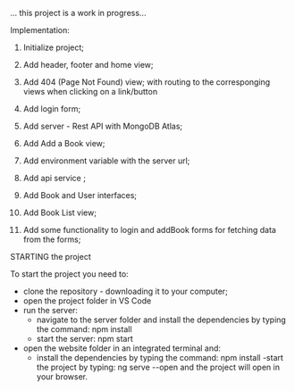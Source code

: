 ... this project is a work in progress...



Implementation: 
1. Initialize project;
2. Add header, footer and home view;
3. Add 404 (Page Not Found) view;
   with routing to the corresponging views when clicking on a link/button

4. Add login form;
5. Add server - Rest API with MongoDB Atlas;

6. Add Add a Book view;
7. Add environment variable with the server url;
8. Add api service ;
9. Add Book and User interfaces;
10. Add Book List view;

11. Add some functionality to login and addBook forms for fetching data from the forms;




STARTING the project

To start the project you need to: 
- clone the repository - downloading it to your computer;
- open the project folder in VS Code
- run the server:
   - navigate to the server folder and install the dependencies by typing the command: 
      npm install
   - start the server:
      npm start
- open the website folder in an integrated terminal and:
   - install the dependencies by typing the command: 
      npm install
   -start the project by typing:
      ng serve --open
and the project will open in your browser.